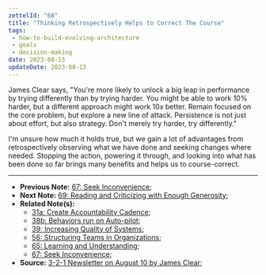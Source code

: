 ```yaml
---
zettelId: "68"
title: "Thinking Retrospectively Helps to Correct The Course"
tags:
 - how-to-build-evolving-architecture
 - goals
 - decision-making
date: 2023-08-13
updateDate: 2023-08-13
---
```


James Clear says, "You're more likely to unlock a big leap in performance by trying differently than by trying harder. You might be able to work 10% harder, but a different approach might work 10x better. Remain focused on the core problem, but explore a new line of attack. Persistence is not just about effort, but also strategy. Don't merely try harder, try differently."

I'm unsure how much it holds true, but we gain a lot of advantages from retrospectively observing what we have done and seeking changes where needed. Stopping the action, powering it through, and looking into what has been done so far brings many benefits and helps us to course-correct.

---

- **Previous Note:** [67: Seek Inconvenience](/notes/67/);
- **Next Note:** [69: Reading and Criticizing with Enough Generosity](/notes/69/);
- **Related Note(s):**
  - [31a: Create Accountability Cadence](/notes/31a/);
  - [38b: Behaviors run on Auto-pilot](/notes/38b/);
  - [39: Increasing Quality of Systems](/notes/39/);
  - [56: Structuring Teams in Organizations](/notes/56/);
  - [65: Learning and Understanding](/notes/65/);
  - [67: Seek Inconvenience](/notes/67/);
- **Source:** [3-2-1 Newsletter on August 10 by James Clear](https://jamesclear.com/3-2-1/august-10-2023/);
